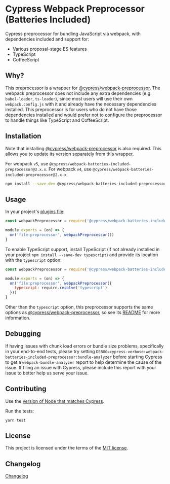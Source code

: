 # Cypress Webpack Preprocessor (Batteries Included)

Cypress preprocessor for bundling JavaScript via webpack, with dependencies included and support for:

- Various proposal-stage ES features
- TypeScript
- CoffeeScript

## Why?

This preprocessor is a wrapper for [@cypress/webpack-preprocessor](https://github.com/cypress-io/cypress/tree/develop/npm/webpack-preprocessor#readme). The webpack preprocessor does not include any extra dependencies (e.g. `babel-loader`, `ts-loader`), since most users will use their own `webpack.config.js` with it and already have the necessary dependencies installed. This preprocessor is for users who do not have those dependencies installed and would prefer not to configure the preprocessor to handle things like TypeScript and CoffeeScript.

## Installation

Note that installing [@cypress/webpack-preprocessor](https://github.com/cypress-io/cypress-webpack-preprocessor) is also required. This allows you to update its version separately from this wrapper.

For webpack `v5`, use `@cypress/webpack-batteries-included-preprocessor@3.x.x`. For webpack `v4`, use `@cypress/webpack-batteries-included-preprocessor@2.x.x`.

```sh
npm install --save-dev @cypress/webpack-batteries-included-preprocessor @cypress/webpack-preprocessor
```

## Usage

In your project's [plugins file](https://on.cypress.io/guides/tooling/plugins-guide.html):

```javascript
const webpackPreprocessor = require('@cypress/webpack-batteries-included-preprocessor')

module.exports = (on) => {
  on('file:preprocessor', webpackPreprocessor())
}
```

To enable TypeScript support, install TypeScript (if not already installed in your project `npm install --save-dev typescript`) and provide its location with the `typescript` option:

```javascript
const webpackPreprocessor = require('@cypress/webpack-batteries-included-preprocessor')

module.exports = (on) => {
  on('file:preprocessor', webpackPreprocessor({
    typescript: require.resolve('typescript')
  }))
}
```

Other than the `typescript` option, this preprocessor supports the same options as [@cypress/webpack-preprocessor](https://github.com/cypress-io/cypress/tree/develop/npm/webpack-preprocessor#readme), so see its [README](https://github.com/cypress-io/cypress/tree/develop/npm/webpack-preprocessor#readme) for more information.

## Debugging

If having issues with chunk load errors or bundle size problems, specifically in your end-to-end tests, please try setting `DEBUG=cypress-verbose:webpack-batteries-included-preprocessor:bundle-analyzer` before starting Cypress to get a `webpack-bundle-analyzer` report to help determine the cause of the issue. If filing an issue with Cypress, please include this report with your issue to better help us serve your issue.

## Contributing

Use the [version of Node that matches Cypress](https://github.com/cypress-io/cypress/blob/develop/.node-version).

Run the tests:

```shell
yarn test
```

## License

This project is licensed under the terms of the [MIT license](/LICENSE.md).

[semantic-image]: https://img.shields.io/badge/%20%20%F0%9F%93%A6%F0%9F%9A%80-semantic--release-e10079.svg
[semantic-url]: https://github.com/semantic-release/semantic-release

## Changelog

[Changelog](./CHANGELOG.md)
